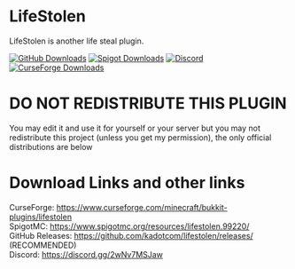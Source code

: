 # LifeStolen

LifeStolen is another life steal plugin.

[![GitHub Downloads](https://img.shields.io/github/downloads/kadotcom/lifestolen/total?label=github&logo=github)](https://github.com/kadotcom/lifestolen/releases)
[![Spigot Downloads](https://img.shields.io/spiget/downloads/99220?label=spigot&logo=spigot)](https://www.spigotmc.org/resources/lifestolen.99220/)
[![Discord](https://img.shields.io/discord/872329028596535307?label=discord&logo=discord)](https://www.spigotmc.org/resources/lifestolen.99220/)
[![CurseForge Downloads](http://cf.way2muchnoise.eu/lifestolen.svg)](https://www.curseforge.com/minecraft/bukkit-plugins/lifestolen)


# DO NOT REDISTRIBUTE THIS PLUGIN

You may edit it and use it for yourself or your server but you may not redistribute this project (unless you get my permission), the only official distributions are below


# Download Links and other links

CurseForge: https://www.curseforge.com/minecraft/bukkit-plugins/lifestolen \
SpigotMC: https://www.spigotmc.org/resources/lifestolen.99220/ \
GitHub Releases: https://github.com/kadotcom/lifestolen/releases/ (RECOMMENDED)\
Discord: https://discord.gg/2wNv7MSJaw
